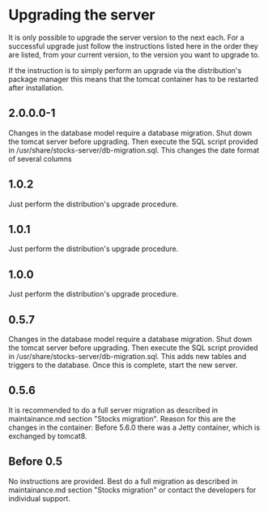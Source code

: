 # Upgrading the server

It is only possible to upgrade the server version to the next each. For a 
successful upgrade just follow the instructions listed here in the order they
are listed, from your current version, to the version you want to upgrade to.

If the instruction is to simply perform an upgrade via the distribution's 
package manager this means that the tomcat container has to be restarted after
installation. 

## 2.0.0.0-1

Changes in the database model require a database migration. Shut down the
tomcat server before upgrading. Then execute the SQL script provided in 
/usr/share/stocks-server/db-migration.sql. This changes the date format of
several columns

## 1.0.2

Just perform the distribution's upgrade procedure. 

## 1.0.1

Just perform the distribution's upgrade procedure. 

## 1.0.0

Just perform the distribution's upgrade procedure. 

## 0.5.7

Changes in the database model require a database migration. Shut down the
tomcat server before upgrading. Then execute the SQL script provided in 
/usr/share/stocks-server/db-migration.sql. This adds new tables and triggers
to the database. Once this is complete, start the new server. 

## 0.5.6

It is recommended to do a full server migration as described in maintainance.md
section "Stocks migration". Reason for this are the changes in the container:
Before 5.6.0 there was a Jetty container, which is exchanged by tomcat8. 

## Before 0.5

No instructions are provided. Best do a full migration as described in 
maintainance.md section "Stocks migration" or contact the developers for 
individual support. 
